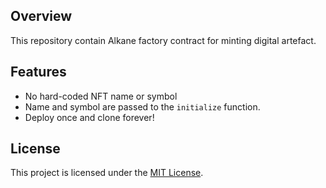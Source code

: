 
## Overview

This repository contain Alkane factory contract for minting digital artefact.   

## Features
- No hard-coded NFT name or symbol
- Name and symbol are passed to the `initialize` function.
- Deploy once and clone forever!

## License

This project is licensed under the [MIT License](LICENSE).
